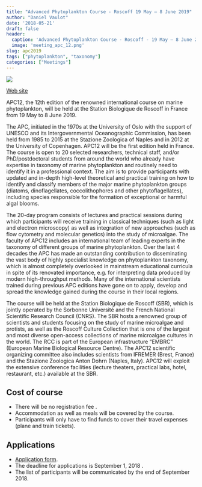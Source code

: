 ```yaml
---
title: "Advanced Phytoplankton Course - Roscoff 19 May – 8 June 2019"
author: "Daniel Vaulot"
date: '2018-05-21'
draft: false
header:
  caption: 'Advanced Phytoplankton Course - Roscoff - 19 May – 8 June 2019'
  image: 'meeting_apc_12.png'
slug: apc2019
tags: ["phytoplankton", "taxonomy"]
categories: ["Meetings"]
---
```


![](meeting_apc_12.png)

[Web site](https://sites.google.com/view/apc12/home)

APC12, the 12th edition of the renowned international course on marine phytoplankton, will be held at the Station Biologique de Roscoff in France from 19 May to 8 June 2019.

The APC, initiated in the 1970s at the University of Oslo with the support of UNESCO and its Intergovernmental Oceanographic Commission, has been held from 1985 to 2015 at the Stazione Zoologica of Naples and in 2012 at the University of Copenhagen. APC12 will be the first edition held in France. The course is open to 20 selected researchers, technical staff, and/or PhD/postdoctoral students from around the world who already have expertise in taxonomy of marine phytoplankton and routinely need to identify it in a professional context. The aim is to provide participants with updated and in-depth high-level theoretical and practical training on how to identify and classify members of the major marine phytoplankton groups (diatoms, dinoflagellates, coccolithophores and other phytoflagellates), including species responsible for the formation of exceptional or harmful algal blooms.

The 20-day program consists of lectures and practical sessions during which participants will receive training in classical techniques (such as light and electron microscopy) as well as integration of new approaches (such as flow cytometry and molecular genetics) into the study of microalgae. The faculty of APC12 includes an international team of leading experts in the taxonomy of different groups of marine phytoplankton. Over the last 4 decades the APC has made an outstanding contribution to disseminating the vast body of highly specialist knowledge on phytoplankton taxonomy, which is almost completely overlooked in mainstream educational curricula in spite of its renovated importance, e.g. for interpreting data produced by modern high-throughput methods. Many of the international scientists trained during previous APC editions have gone on to apply, develop and spread the knowledge gained during the course in their local regions.

The course will be held at the Station Biologique de Roscoff (SBR), which is jointly operated by the Sorbonne Université and the French National Scientific Research Council (CNRS). The SBR hosts a renowned group of scientists and students focusing on the study of marine microalgae and protists, as well as the Roscoff Culture Collection that is one of the largest and most diverse open-access collections of marine microalgae cultures in the world. The RCC is part of the European infrastructure “EMBRC” (European Marine Biological Resource Centre). The APC12 scientific organizing committee also includes scientists from IFREMER (Brest, France) and the Stazione Zoologica Anton Dohrn (Naples, Italy). APC12 will exploit the extensive conference facilities (lecture theaters, practical labs, hotel, restaurant, etc.) available at the SBR.

## Cost of course
* There will be no registration fee .
* Accommodation as well as meals will be covered by the course.
* Participants will only have to find funds to cover their travel expenses (plane and train tickets).

## Applications
* [Application form](https://sites.google.com/view/apc12/applications).
* The deadline for applications is  September 1, 2018 .
* The list of participants will be communicated by the end of September 2018.
